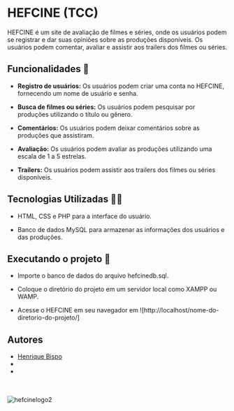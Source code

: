 # HEFCINE (TCC)

HEFCINE é um site de avaliação de filmes e séries, onde os usuários podem se registrar e dar suas opiniões sobre as produções disponíveis. Os usuários podem comentar, avaliar e assistir aos trailers dos filmes ou séries.

## Funcionalidades 👋

- **Registro de usuários:** Os usuários podem criar uma conta no HEFCINE, fornecendo um nome de usuário e senha.

- **Busca de filmes ou séries:** Os usuários podem pesquisar por produções utilizando o título ou gênero.

- **Comentários:** Os usuários podem deixar comentários sobre as produções que assistiram.

- **Avaliação:** Os usuários podem avaliar as produções utilizando uma escala de 1 a 5 estrelas.

- **Trailers:** Os usuários podem assistir aos trailers dos filmes ou séries disponíveis.

## Tecnologias Utilizadas 👨‍💻

- HTML, CSS e PHP para a interface do usuário.

- Banco de dados MySQL para armazenar as informações dos usuários e das produções.

## Executando o projeto 🚀

- Importe o banco de dados do arquivo hefcinedb.sql.

- Coloque o diretório do projeto em um servidor local como XAMPP ou WAMP.

- Acesse o HEFCINE em seu navegador em ![http://localhost/nome-do-diretorio-do-projeto/]

## Autores 

- [Henrique Bispo](https://github.com/RICKBISPO)
- 
- 

<br><br>
![hefcinelogo2](https://user-images.githubusercontent.com/85528622/197913263-2b6a72a2-9d84-4733-805a-ce168f07fb3e.png)
